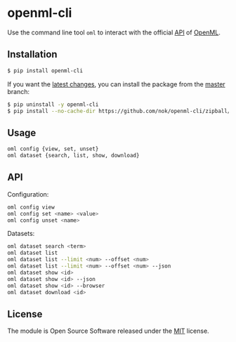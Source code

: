 # openml-cli

Use the command line tool `oml` to interact with the official [API](https://openml.github.io/OpenML/REST-API/) of [OpenML](https://www.openml.org).


## Installation

```bash
$ pip install openml-cli
```

If you want the [latest changes](changelog.md), you can install the package from the [master](https://github.com/nok/openml-cli/tree/master) branch:

```bash
$ pip uninstall -y openml-cli
$ pip install --no-cache-dir https://github.com/nok/openml-cli/zipball/master
```


## Usage

```bash
oml config {view, set, unset}
oml dataset {search, list, show, download}
```

## API

Configuration:

```bash
oml config view
oml config set <name> <value>
oml config unset <name>
```

Datasets:

```bash
oml dataset search <term>
oml dataset list
oml dataset list --limit <num> --offset <num>
oml dataset list --limit <num> --offset <num> --json
oml dataset show <id>
oml dataset show <id> --json
oml dataset show <id> --browser
oml dataset download <id>
```


## License

The module is Open Source Software released under the [MIT](license.txt) license.
